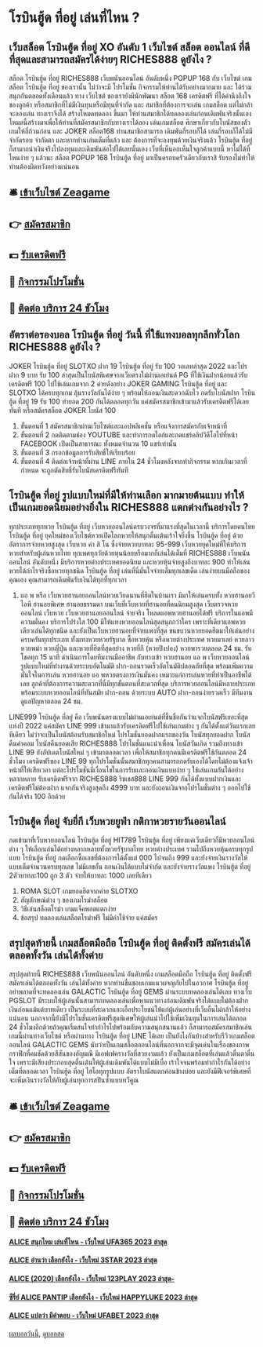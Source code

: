 # โรบินฮู้ด ที่อยู่ เล่นที่ไหน ?
## เว็บสล็อต โรบินฮู้ด ที่อยู่ XO อันดับ 1 เว็บไซต์ สล็อต ออนไลน์ ที่ดีที่สุดและสามารถสมัครได้ง่ายๆ RICHES888 ดูยังไง ?
สล็อต โรบินฮู้ด ที่อยู่ RICHES888 เว็บพนันออนไลน์ อันดับหนึ่ง POPUP 168 กับ เว็บไซต์ เกมสล็อต โรบินฮู้ด ที่อยู่ ของเรานั้น ไม่ว่าจะมี โปรโมชั่น กิจกรรมให้ท่านได้รับอย่างมากมาย และ ได้ร่วมสนุกกันตลอดทั้งเดือนแล้ว ทาง เว็บไซต์ ของเรายังมีนักพัฒนา สล็อต 168 เครดิตฟรี ที่ได้คำนึงถึงใจของลูกค้า หรือสมาชิกที่ไม่มีเงินทุนหรือมีทุนที่จำกัด และ สมาชิกที่ต้องการจะเล่น เกมสล็อต แต่ไม่กล้าจะลองเล่น ทางเราจึงได้ สร้างโหมดทดลอง ขึ้นมา ให้ท่านสมาชิกได้ทดลองเล่นก่อนเดิมพันจริงนั้นเอง โหมดนี้สร้างมาเพื่อให้ท่านที่สมัครสมาชิกกับทางเราได้ลอง เล่นเกมสล็อต ศึกษาเกี่ยวกับโบนัสของตัวเกมให้ถี่ถ้วนก่อน และ JOKER สล็อต168 ท่านสมาชิกสามารถ เดิมพันกี่รอบก็ได้ เล่นกี่รอบก็ได้ไม่มีจำกัดรอบ จำกัดตา และหากท่านเล่นเต็มที่แล้ว และ ต้องการที่จะลงทุนด้วยเงินจริงแล้ว โรบินฮู้ด ที่อยู่ ก็สามาถนำเงินจริงไปลงทุนและเดิมพันต่อไปได้เลยนั้นเอง เว็บที่เห็นอกเห็นใจลูกค้าแบบนี้ หาไม่ได้ที่ไหนง่าย ๆ แล้วนะ สล็อต POPUP 168 โรบินฮู้ด ที่อยู่ มาเป็นครอบครัวเดียวกับเราสิ รับรองไม่ทำให้ท่านต้องผิดหวังอย่างแน่นอน

## 🛎 [เข้าเว็บไซต์ Zeagame](https://bit.ly/3SdLNi2)
## 👉 [สมัครสมาชิก](https://bit.ly/3SdLNi2)
## 💵 [รับเครดิตฟรี](https://bit.ly/3dyRKHj)
## 👑 [กิจกรรมโปรโมชั่น](https://bit.ly/3dyRKHj)
## 📱 [ติดต่อ บริการ 24 ชัวโมง](https://bit.ly/3dyRKHj)

## อัตราต่อรองบอล โรบินฮู้ด ที่อยู่ วันนี้ ที่ใช้แทงบอลทุกลีกทั่วโลก RICHES888 ดูยังไง ?
JOKER โรบินฮู้ด ที่อยู่ SLOTXO ฝาก 19 โรบินฮู้ด ที่อยู่ รับ 100 วอเลทล่าสุด 2022 และโปรฝาก 9 บาท รับ 100 ล่าสุดเป็นโบนัสพิเศษจากเว็บตรงไม่ผ่านเอเย่นต์ PG ที่ใช้เงินฝากน้อยแล้วรับเครดิตฟรี 100 ไปใช้เล่นเกมจาก 2 ค่ายดังอย่าง JOKER GAMING โรบินฮู้ด ที่อยู่ และ SLOTXO ได้ครบทุกเกม ลุ้นรางวัลกันได้ง่าย ๆ พร้อมให้ถอนเงินสะดวกฉับไว กดรับโบนัสฝาก โรบินฮู้ด ที่อยู่ 19 รับ 100 ทำยอด 200 กันได้ตลอดทุกวัน แค่สมัครสมาชิกเข้ามาแล้วรับเครดิตฟรีได้เลยทันที หรือสมัครสล็อต JOKER โบนัส 100
1. ขั้นตอนที่ 1 สมัครสมาชิกผ่านเว็บไซต์และแอปพลิเคชั่น หรือแจ้งการสมัครกับเจ้าหน้าที่
2. ขั้นตอนที่ 2 กดติดตามช่อง YOUTUBE และทำการกดไลก์และกดแชร์คลิปวิดีโอไปที่หน้า FACEBOOK เปิดเป็นสาธารณะ ทั้งหมดจำนวน 10 แชร์เท่านั้น
3. ขั้นตอนที่ 3 กรอกข้อมูลการรับสิทธิ์ให้เรียบร้อย
4. ขั้นตอนที่ 4 ติดต่อเจ้าหน้าที่ผ่าน LINE ภายใน 24 ชั่วโมงหลังจากทำกิจกรรม หากเกินเวลาที่กำหนด จะถูกตัดสิทธิ์รับโบนัสเครดิตฟรีทันที

## โรบินฮู้ด ที่อยู่ รูปแบบใหม่ที่มีให้ท่านเลือก มากมายต้นแบบ ทำให้เป็นเกมยอดนิยมอย่างยิ่งใน RICHES888 แตกต่างกันอย่างไร ?
ทุกประเภททุกหวย โรบินฮู้ด ที่อยู่ เว็บหวยออนไลน์ครบวงจรที่มาแรงที่สุดในเวลานี้ บริการโดยคนไทย โรบินฮู้ด ที่อยู่ ยุคใหม่ของเว็บไซต์หวยเปิดโลกหวยให้สนุกตื่นเต้นเร้าใจยิ่งขึ้น โรบินฮู้ด ที่อยู่ ด้วยอัตราการจ่ายหวยสูงสุด เว็บหวย ค่า สิ โน ซึ่งจ่ายหวยบาทละ 95-999 เว็บหวยยุคใหม่ที่ให้บริการหวยสำหรับผู้เล่นหวยไทย ทุกเพศทุกวัยด้วยทุนน้อยหรือมากก็เล่นได้เต็มที่ RICHES888 เว็บพนันออนไลน์ อันดับหนึ่ง มีบริการหวยต่างประเทศยอดนิยม และหวยหุ้นจ่ายสูงถึงบาทละ 900 ทำให้เล่นหวยได้กำไรจริงซื้อหวยทุกชนิด โรบินฮู้ด ที่อยู่ เล่นที่นี่มั่นใจจ่ายเต็มทุกเลขเด็ด เล่นง่ายบนมือถือของคุณเอง คุณสามารถเดิมพันรับเงินได้ทุกที่ทุกเวลา
1. แอ พ หรือ เว็บหวยฮานอยออนไลน์หวยเวียดนานที่ฮิตในบ้านเรา มีมาให้เล่นครบทั้ง หวยฮานอยวีไอพี ฮานอยพิเศษ ฮานอยธรรมดา บนเว็บที่เว็บหวยที่ฮานอยที่คนนิยมสูงสุด เว็บตรวจหวยออนไลน์ เว็บหวย เว็บหวยฮานอยออนไลน์ จ่ายจริง โหลดแอพหวยฮานอยได้ฟรี บริการในแอพมีความมั่นคง บริการโปร่งใส 100 มีให้แทงหวยออนไลน์สุดสนุกกว่าใคร เพราะที่เดียวแอพหวยเดียวเล่นได้ทุกชนิด และยังเป็นเว็บหวยฮานอยที่จ่ายแพงที่สุด ขนขบวนหวยยอดฮิตมาให้เล่นอย่างครบครันทุกประเภท ทั้งแทงหวยหวยรัฐบาล ซื้อหวยหุ้น หรือหวยต่างประเทศ หวยมาเลย์ หวยลาว หวยพม่า หวยญี่ปุ่น และหวยที่ฮิตที่สุดอย่าง หวยยี่กี (หวยปิงปอง) หวยพารวยตลอด 24 ชม. รับโชคทุก 15 นาที ดำเนินการโดยทีมงานมืออาชีพ กับทางเข้า หวยฮานอย แอ พ เว็บหวยออนไลน์รูปแบบใหม่ที่ทำงานด้วยระบบอัตโนมัติ ฝาก-ถอนรวดเร็วอัตโนมัติปลอดภัยที่สุด พร้อมเพิ่มความมั่นใจในการเล่น หวยฮานอย แอ พหวยตรงการเงินมั่นคง เหมาะแก่การเล่นหวยที่ทำเป็นอาชีพได้เลย ลูกค้าที่ต้องการความสะดวกที่นี่มีทุกขั้นตอนที่สะดวกที่สุด บริการหวยออนไลน์มีหลายประเภท พร้อมระบบหวยออนไลน์ที่ทันสมัย ฝาก-ถอน ด้วยระบบ AUTO ฝาก-ถอนง่ายรวดเร็ว มีทีมงานดูแลปัญหาตลอด 24 ชม.

LINE999 โรบินฮู้ด ที่อยู่ คือ เว็บพนันตรงแบบไม่ผ่านเอเย่นต์ที่ขึ้นชื่อกันว่าแจกโบนัสฟรีเยอะที่สุดแห่งปี 2022 แค่สมัคร LINE 999 เข้ามาแล้วรับเครดิตฟรีไปใช้เล่นเกมต่าง ๆ กันได้ตั้งแต่วันแรกเลยทีเดียว ไม่ว่าจะเป็นโบนัสต้อนรับสมาชิกใหม่ โปรโมชั่นยอดฝากแรกของวัน โบนัสทุกยอดฝาก โบนัสคืนค่าคอม โบนัสคืนยอดเสีย RICHES888 โปรโมชั่นแนะนำเพื่อน โบนัสวันเกิด รวมถึงทางเข้า LINE 99 ยังอัปเดตโบนัสใหม่ ๆ เข้ามาตลอดเวลา เพื่อให้สมาชิกทุกคนมีเครดิตฟรีใช้กันตลอด 24 ชั่วโมง
เครดิตฟรีของ LINE 99 ทุกโปรโมชั่นนั้นสมาชิกทุกคนสามารถกดรับเองได้โดยไม่ต้องแจ้งเจ้าหน้าที่ให้เสียเวลา แต่ละโปรโมชั่นมีเงื่อนไขในการรับและถอนเงินแบบง่าย ๆ ใช้เล่นเกมกันได้อย่างหลากหลาย รับเครดิตฟรีจาก RICHES888 ริชเชส888 LINE 999 กันได้ทั้งแบบฝากเงินและเครดิตฟรีไม่ต้องฝาก แจกกันจริงสูงสุดถึง 4999 บาท และยังถอนเงินจากโปรโมชั่นต่าง ๆ ออกไปใช้กันได้จริง 100 อีกด้วย

## โรบินฮู้ด ที่อยู่ จับยี่กี เว็บหวยยูฟ่า กติกาหวยรายวันออนไลน์
กดเข้ามาที่เว็บหวยออนไลน์ โรบินฮู้ด ที่อยู่ HIT789 โรบินฮู้ด ที่อยู่ เพียงแค่เว็บเดียวก็มีหวยออนไลน์ต่าง ๆ ให้เลือกเล่นได้อย่างหลากหลายทั้งหวยรัฐบาลไทย หวยต่างประเทศ รวมไปถึงหวยหุ้นครบทุกรูปแบบ โรบินฮู้ด ที่อยู่ กดเลือกซื้อเลขที่ต้องการได้ตั้งแต่ 000 ไปจนถึง 999 และยังจ่ายเงินรางวัลให้แบบเต็มจำนวนครบทุกเลข ไม่มีเลขอั้น ถอนเงินได้แบบไม่จำกัด และยังจ่ายรางวัลแพง โรบินฮู้ด ที่อยู่ 2ตัวบาทละ100 ถูก 3 ตัว จ่ายให้บาทละ 1000 เลยทีเดียว
1. ROMA SLOT เกมยอดฮิตจากค่าย SLOTXO
2. สัญลักษณ์ต่าง ๆ ของเกมโรม่าสล็อต
3. วิธีเล่นสล็อตโรม่า เกมแจ็คพอตแตกง่าย
4. ข้อสรุป ทดลองเล่นสล็อตโรม่าฟรี ไม่มีค่าใช้จ่าย แค่สมัคร

## สรุปสุดท้ายนี้ เกมสล็อตมือถือ โรบินฮู้ด ที่อยู่ ติดตั้งฟรี สมัครเล่นได้ตลอดทั้งวัน เล่นได้ทั้งค่าย
สรุปสุดท้ายนี้ RICHES888 เว็บพนันออนไลน์ อันดับหนึ่ง เกมสล็อตมือถือ โรบินฮู้ด ที่อยู่ ติดตั้งฟรี สมัครเล่นได้ตลอดทั้งวัน เล่นได้ทั้งค่าย หากท่านชื่นชอบเกมแนวผจญภัยไปในอวกาศ โรบินฮู้ด ที่อยู่ อย่าพลาดที่จะทดลองเล่น GALACTIC โรบินฮู้ด ที่อยู่ GEMS ผ่านระบบทดลองเล่นได้เลย ทางเว็บ PGSLOT มีระบบให้ผู้เล่นนั้นสามารถทดลองเล่นเพื่อหาแนวทางก่อนเดิมพันจริงได้แบบไม่ต้องฝากเงินก่อนแม้แต่บาทเดียว เป็นระบบที่สะดวกและเอื้อประโยชน์ให้แก่ผู้เล่นอย่างที่เว็บอื่นไม่กล้าให้อย่างแน่นอน
นอกจากนี้ยังมีโปรโมชั่นเครดิตฟรีสุดพิเศษให้ผู้เล่นนำไปใช้เพิ่มเงินทุนในการเล่นได้ตลอด 24 ชั่วโมงอีกด้วยถ้าคุณเริ่มสนใจทำกำไรไปพร้อมกับความสนุกสนานแล้ว ก็สามารถสมัครสมาชิกเล่นเกมนี้ผ่านทางเว็บไซต์ หรือผ่านทาง โรบินฮู้ด ที่อยู่ LINE ได้เลย
เป็นยังไงกันบ้างสำหรับรีวิวเกมสล็อตออนไลน์ GALACTIC GEMS นับว่าเป็นเกมสล็อตออนไลน์ที่นอกจากจะมีจุดเด่นในเรื่องของภาพกราฟิกที่คมชัดด้วยสีสันของอัญมณี มีเอฟเฟครางวัลที่สวยงามแล้ว ยังเป็นเกมสล็อตที่เล่นแล้วตื่นตาตื่นใจ เพราะมีเสียงประกอบสุดตื่นเต้นให้ผู้เล่นเดิมพันได้แบบไม่มีเบื่อ เร้าใจจนพร้อมทำกำไรกันได้อย่างเต็มที่ตลอดเวลา โรบินฮู้ด ที่อยู่ ไฮโลทุกรูปแบบ อัตราโบนัสแตกค่อนข้างบ่อย และยังมีฟีเจอร์พิเศษที่จะเพิ่มเงินรางวัลให้กับผู้เล่นทุกการสปินซ้ำแบบทวีคูณ

## 🛎 [เข้าเว็บไซต์ Zeagame](https://bit.ly/3SdLNi2)
## 👉 [สมัครสมาชิก](https://bit.ly/3SdLNi2)
## 💵 [รับเครดิตฟรี](https://bit.ly/3dyRKHj)
## 👑 [กิจกรรมโปรโมชั่น](https://bit.ly/3dyRKHj)
## 📱 [ติดต่อ บริการ 24 ชัวโมง](https://bit.ly/3dyRKHj)

#### [ALICE สนุกไหม เล่นที่ไหน - เว็บใหม่ UFA365 2023 ล่าสุด](https://atom.io/themes/alice%20สนุกไหม%20เล่นที่ไหน%20-%20เว็บใหม่%20ufa365%202023%20ล่าสุด)
#### [ALICE อ่านว่า เลือกยังไง - เว็บใหม่ 3STAR 2023 ล่าสุด](https://atom.io/themes/alice%20อ่านว่า%20เลือกยังไง%20-%20เว็บใหม่%203star%202023%20ล่าสุด)
#### [ALICE (2020) เลือกยังไง - เว็บใหม่ 123PLAY 2023 ล่าสุด-](https://atom.io/themes/alice%20(2020)%20เลือกยังไง%20-%20เว็บใหม่%20123play%202023%20ล่าสุด-)
#### [ซีรี่ย์ ALICE PANTIP เลือกยังไง - เว็บใหม่ HAPPYLUKE 2023 ล่าสุด](https://atom.io/themes/ซีรี่ย์%20alice%20pantip%20เลือกยังไง%20-%20เว็บใหม่%20happyluke%202023%20ล่าสุด)
#### [ALICE แปลว่า มีคำตอบ - เว็บใหม่ UFABET 2023 ล่าสุด](https://atom.io/themes/alice%20แปลว่า%20มีคำตอบ%20-%20เว็บใหม่%20ufabet%202023%20ล่าสุด)

[ผลบอลวันนี้](https://siamsport.tv "ผลบอลวันนี้"), [ดูบอลสด](https://siamsport.tv/ดูบอลสด "ดูบอลสด")